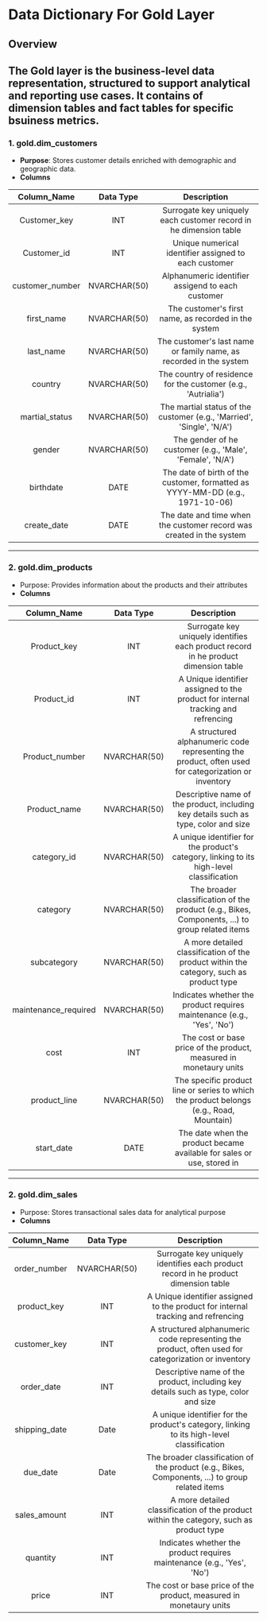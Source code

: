 # Data Dictionary For Gold Layer

## Overview 

The Gold layer is the business-level data representation, structured to support analytical and reporting use cases. It contains of **dimension tables** and **fact tables** for specific bsuiness metrics.
---
### 1. gold.dim_customers
- **Purpose**: Stores customer details enriched with demographic and geographic data.
- **Columns**

| Column_Name       | Data Type    | Description |
| :---:             | :--:         | :--: |
| Customer_key      | INT          | Surrogate key uniquely each customer record in he dimension table |
| Customer_id       | INT          | Unique numerical identifier assigned to each customer |
| customer_number   | NVARCHAR(50) | Alphanumeric identifier assigend to each customer |
| first_name        | NVARCHAR(50) | The customer's first name, as recorded in the system |
| last_name         | NVARCHAR(50) | The customer's last name or family name, as recorded in the system |
| country           | NVARCHAR(50) | The country of residence for the customer (e.g., 'Autrialia') |
| martial_status    | NVARCHAR(50) | The martial status of the customer (e.g., 'Married', 'Single', 'N/A') |
| gender            | NVARCHAR(50) | The gender of he customer (e.g., 'Male', 'Female', 'N/A') |
| birthdate         | DATE         | The date of birth of the customer, formatted as YYYY-MM-DD (e.g., 1971-10-06) |
|create_date        | DATE         | The date and time when the customer record was created in the system |

---

### 2. gold.dim_products
- Purpose: Provides information about the products and their attributes 
- **Columns**

| Column_Name           | Data Type    | Description |
| :--:                  | :--:         | :--: |
| Product_key           | INT          | Surrogate key uniquely identifies each product record in he product dimension table |
| Product_id            | INT          | A Unique identifier assigned to the product for internal tracking and refrencing |
| Product_number        | NVARCHAR(50) | A structured alphanumeric code representing the product, often used for categorization or inventory |
| Product_name          | NVARCHAR(50) | Descriptive name of the product, including key details such as type, color and size |
| category_id           | NVARCHAR(50) | A unique identifier for the product's category, linking to its high-level classification |
| category              | NVARCHAR(50) | The broader classification of the product (e.g., Bikes, Components, ...) to group related items |
| subcategory           | NVARCHAR(50) | A more detailed classification of the product within the category, such as product type |
| maintenance_required  | NVARCHAR(50) | Indicates whether the product requires maintenance (e.g., 'Yes', 'No') |
| cost                  | INT          | The cost or base price of the product, measured in monetaury units |
| product_line          | NVARCHAR(50) | The specific product line or series to which the product belongs (e.g., Road, Mountain) |
| start_date            | DATE         | The date when the product became available for sales or use, stored in |

---

### 2. gold.dim_sales
- Purpose: Stores transactional sales data for analytical purpose 
- **Columns**

| Column_Name     | Data Type    | Description |
| :--:            | :--:         | :--: |
| order_number    | NVARCHAR(50) | Surrogate key uniquely identifies each product record in he product dimension table |
| product_key     | INT          | A Unique identifier assigned to the product for internal tracking and refrencing |
| customer_key    | INT          | A structured alphanumeric code representing the product, often used for categorization or inventory |
| order_date      | INT          | Descriptive name of the product, including key details such as type, color and size |
| shipping_date   | Date         | A unique identifier for the product's category, linking to its high-level classification |
| due_date        | Date         | The broader classification of the product (e.g., Bikes, Components, ...) to group related items |
| sales_amount    | INT          | A more detailed classification of the product within the category, such as product type |
| quantity        | INT          | Indicates whether the product requires maintenance (e.g., 'Yes', 'No') |
| price           | INT          | The cost or base price of the product, measured in monetaury units |
